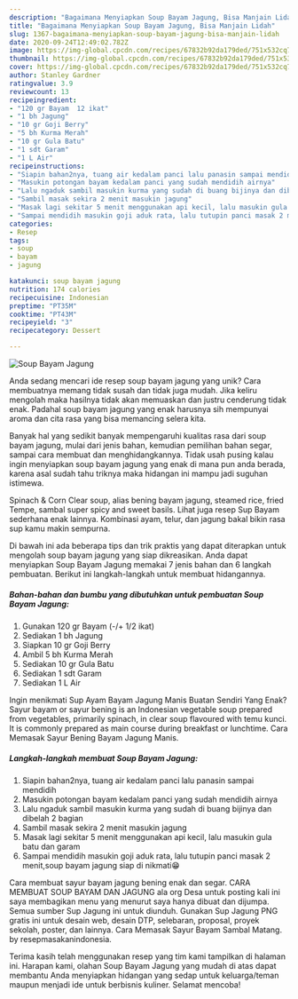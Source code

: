 ```yaml
---
description: "Bagaimana Menyiapkan Soup Bayam Jagung, Bisa Manjain Lidah"
title: "Bagaimana Menyiapkan Soup Bayam Jagung, Bisa Manjain Lidah"
slug: 1367-bagaimana-menyiapkan-soup-bayam-jagung-bisa-manjain-lidah
date: 2020-09-24T12:49:02.782Z
image: https://img-global.cpcdn.com/recipes/67832b92da179ded/751x532cq70/soup-bayam-jagung-foto-resep-utama.jpg
thumbnail: https://img-global.cpcdn.com/recipes/67832b92da179ded/751x532cq70/soup-bayam-jagung-foto-resep-utama.jpg
cover: https://img-global.cpcdn.com/recipes/67832b92da179ded/751x532cq70/soup-bayam-jagung-foto-resep-utama.jpg
author: Stanley Gardner
ratingvalue: 3.9
reviewcount: 13
recipeingredient:
- "120 gr Bayam  12 ikat"
- "1 bh Jagung"
- "10 gr Goji Berry"
- "5 bh Kurma Merah"
- "10 gr Gula Batu"
- "1 sdt Garam"
- "1 L Air"
recipeinstructions:
- "Siapin bahan2nya, tuang air kedalam panci lalu panasin sampai mendidih"
- "Masukin potongan bayam kedalam panci yang sudah mendidih airnya"
- "Lalu ngaduk sambil masukin kurma yang sudah di buang bijinya dan dibelah 2 bagian"
- "Sambil masak sekira 2 menit masukin jagung"
- "Masak lagi sekitar 5 menit menggunakan api kecil, lalu masukin gula batu dan garam"
- "Sampai mendidih masukin goji aduk rata, lalu tutupin panci masak 2 menit,soup bayam jagung siap di nikmati😁"
categories:
- Resep
tags:
- soup
- bayam
- jagung

katakunci: soup bayam jagung 
nutrition: 174 calories
recipecuisine: Indonesian
preptime: "PT35M"
cooktime: "PT43M"
recipeyield: "3"
recipecategory: Dessert

---
```



![Soup Bayam Jagung](https://img-global.cpcdn.com/recipes/67832b92da179ded/751x532cq70/soup-bayam-jagung-foto-resep-utama.jpg)

Anda sedang mencari ide resep soup bayam jagung yang unik? Cara membuatnya memang tidak susah dan tidak juga mudah. Jika keliru mengolah maka hasilnya tidak akan memuaskan dan justru cenderung tidak enak. Padahal soup bayam jagung yang enak harusnya sih mempunyai aroma dan cita rasa yang bisa memancing selera kita.

Banyak hal yang sedikit banyak mempengaruhi kualitas rasa dari soup bayam jagung, mulai dari jenis bahan, kemudian pemilihan bahan segar, sampai cara membuat dan menghidangkannya. Tidak usah pusing kalau ingin menyiapkan soup bayam jagung yang enak di mana pun anda berada, karena asal sudah tahu triknya maka hidangan ini mampu jadi suguhan istimewa.

Spinach &amp; Corn Clear soup, alias bening bayam jagung, steamed rice, fried Tempe, sambal super spicy and sweet basils. Lihat juga resep Sup Bayam sederhana enak lainnya. Kombinasi ayam, telur, dan jagung bakal bikin rasa sup kamu makin sempurna.


Di bawah ini ada beberapa tips dan trik praktis yang dapat diterapkan untuk mengolah soup bayam jagung yang siap dikreasikan. Anda dapat menyiapkan Soup Bayam Jagung memakai 7 jenis bahan dan 6 langkah pembuatan. Berikut ini langkah-langkah untuk membuat hidangannya.

<!--inarticleads1-->

##### Bahan-bahan dan bumbu yang dibutuhkan untuk pembuatan Soup Bayam Jagung:

1. Gunakan 120 gr Bayam (-/+ 1/2 ikat)
1. Sediakan 1 bh Jagung
1. Siapkan 10 gr Goji Berry
1. Ambil 5 bh Kurma Merah
1. Sediakan 10 gr Gula Batu
1. Sediakan 1 sdt Garam
1. Sediakan 1 L Air


Ingin menikmati Sup Ayam Bayam Jagung Manis Buatan Sendiri Yang Enak? Sayur bayam or sayur bening is an Indonesian vegetable soup prepared from vegetables, primarily spinach, in clear soup flavoured with temu kunci. It is commonly prepared as main course during breakfast or lunchtime. Cara Memasak Sayur Bening Bayam Jagung Manis. 

<!--inarticleads2-->

##### Langkah-langkah membuat Soup Bayam Jagung:

1. Siapin bahan2nya, tuang air kedalam panci lalu panasin sampai mendidih
1. Masukin potongan bayam kedalam panci yang sudah mendidih airnya
1. Lalu ngaduk sambil masukin kurma yang sudah di buang bijinya dan dibelah 2 bagian
1. Sambil masak sekira 2 menit masukin jagung
1. Masak lagi sekitar 5 menit menggunakan api kecil, lalu masukin gula batu dan garam
1. Sampai mendidih masukin goji aduk rata, lalu tutupin panci masak 2 menit,soup bayam jagung siap di nikmati😁


Cara membuat sayur bayam jagung bening enak dan segar. CARA MEMBUAT SOUP BAYAM DAN JAGUNG ala org Desa untuk posting kali ini saya membagikan menu yang menurut saya hanya dibuat dan dijumpa. Semua sumber Sup Jagung ini untuk diunduh. Gunakan Sup Jagung PNG gratis ini untuk desain web, desain DTP, selebaran, proposal, proyek sekolah, poster, dan lainnya. Cara Memasak Sayur Bayam Sambal Matang. by resepmasakanindonesia. 

Terima kasih telah menggunakan resep yang tim kami tampilkan di halaman ini. Harapan kami, olahan Soup Bayam Jagung yang mudah di atas dapat membantu Anda menyiapkan hidangan yang sedap untuk keluarga/teman maupun menjadi ide untuk berbisnis kuliner. Selamat mencoba!
